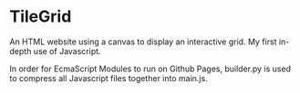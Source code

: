 # TileGrid
An HTML website using a canvas to display an interactive grid. My first in-depth use of Javascript.

In order for EcmaScript Modules to run on Github Pages, builder.py is used to compress all Javascript files together into main.js.
